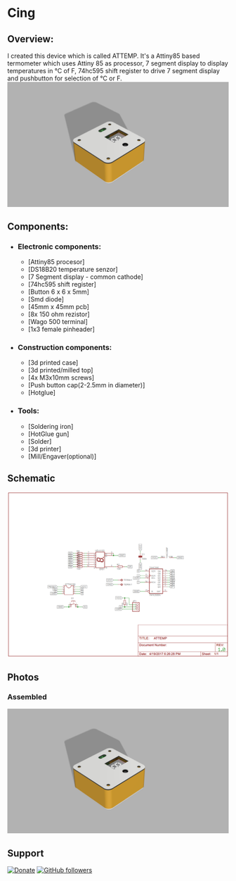 # Cing

## Overview:
I created this device which is called ATTEMP. It's a Attiny85 based termometer which uses Attiny 85 as processor, 7 segment display to display temperatures in °C of F, 74hc595 shift register to drive 7 segment display and pushbutton for selection of °C or F.
![alt tag](https://github.com/StanislavJochman/ATTEMP/blob/master/ATTEMP-ASSEMBLED.png)

## Components:
 - ### Electronic components:
   - [Attiny85 procesor]
   - [DS18B20 temperature senzor]
   - [7 Segment display - common cathode]
   - [74hc595 shift register]
   - [Button 6 x 6 x 5mm]
   - [Smd diode]
   - [45mm x 45mm pcb]
   - [8x 150 ohm rezistor]
   - [Wago 500 terminal]
   - [1x3 female pinheader]
 - ### Construction components:
   - [3d printed case]
   - [3d printed/milled top]
   - [4x M3x10mm  screws]
   - [Push button cap(2-2.5mm in diameter)]
   - [Hotglue]
 - ### Tools:
   - [Soldering iron]
   - [HotGlue gun]
   - [Solder]
   - [3d printer]
   - [Mill/Engaver(optional)]
## Schematic
![alt tag](https://github.com/StanislavJochman/ATTEMP/blob/master/ATTEMP-Schematic.png)
## Photos
### Assembled
![alt tag](https://github.com/StanislavJochman/ATTEMP/blob/master/ATTEMP-ASSEMBLED.png)
## Support
[![Donate](https://img.shields.io/badge/paypal-donate-yellow.svg)](https://www.paypal.me/StanislavJochman)
[![GitHub followers](https://img.shields.io/github/followers/espadrine.svg?style=social&label=Follow)](https://github.com/StanislavJochman/ATTEMP)
